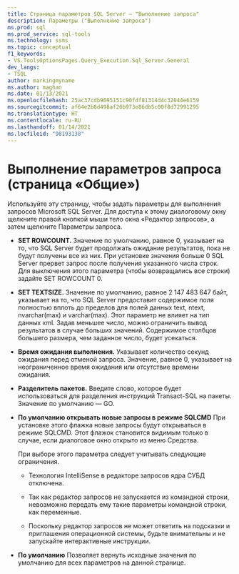 ```yaml
---
title: Страница параметров SQL Server — "Выполнение запроса"
description: Параметры ("Выполнение запроса")
ms.prod: sql
ms.prod_service: sql-tools
ms.technology: ssms
ms.topic: conceptual
f1_keywords:
- VS.ToolsOptionsPages.Query_Execution.Sql_Server.General
dev_langs:
- TSQL
author: markingmyname
ms.author: maghan
ms.date: 01/13/2021
ms.openlocfilehash: 25ac37cdb9095151c90fdf81314d4c32044e6159
ms.sourcegitcommit: af64e2b8d498af26b973e86db5c00f8d72991295
ms.translationtype: HT
ms.contentlocale: ru-RU
ms.lasthandoff: 01/14/2021
ms.locfileid: "98193138"
---
```

# <a name="query-options-execution-general-page"></a>Выполнение параметров запроса (страница «Общие»)

Используйте эту страницу, чтобы задать параметры для выполнения запросов Microsoft SQL Server. Для доступа к этому диалоговому окну щелкните правой кнопкой мыши тело окна «Редактор запросов», а затем щелкните Параметры запроса.

- **SET ROWCOUNT.** Значение по умолчанию, равное 0, указывает на то, что SQL Server будет продолжать ожидание результатов, пока не будут получены все из них. При установке значения больше 0 SQL Server прервет запрос после получения указанного числа строк. Для выключения этого параметра (чтобы возвращались все строки) задайте SET ROWCOUNT 0.

- **SET TEXTSIZE.** Значение по умолчанию, равное 2 147 483 647 байт, указывает на то, что SQL Server предоставит содержимое поля полностью вплоть до пределов для полей данных text, ntext, nvarchar(max) и varchar(max). Этот параметр не влияет на тип данных xml. Задав меньшее число, можно ограничить вывод результатов в случае больших значений. Содержимое столбцов большего размера, чем заданное число, будет усекаться.

- **Время ожидания выполнения.** Указывает количество секунд ожидания перед отменой запроса. Значение, равное 0, указывает на неограниченное время ожидания или отсутствие времени ожидания.

- **Разделитель пакетов.** Введите слово, которое будет использоваться для разделения инструкций Transact-SQL на пакеты. Значение по умолчанию — GO.

- **По умолчанию открывать новые запросы в режиме SQLCMD** При установке этого флажка новые запросы будут открываться в режиме SQLCMD. Этот флажок становится видимым только в случае, если диалоговое окно открыто из меню Средства.

    При выборе этого параметра следует учитывать следующие ограничения.

    - Технология IntelliSense в редакторе запросов ядра СУБД отключена.

    - Так как редактор запросов не запускается из командной строки, невозможно передать ему такие параметры командной строки, как переменные.

    - Поскольку редактор запросов не может ответить на подсказки и приглашения операционной системы, будьте внимательны и не запускайте интерактивные инструкции.

- **По умолчанию** Позволяет вернуть исходные значения по умолчанию для всех параметров на данной странице.